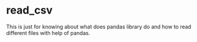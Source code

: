 # read_csv
This is just for knowing about what does pandas library do and how to read different files with help of pandas.
